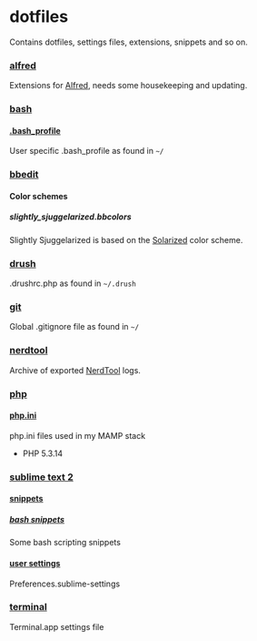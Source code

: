 # dotfiles
Contains dotfiles, settings files, extensions, snippets and so on.

### [alfred](https://github.com/sjugge/dotfiles/tree/master/alfred)
Extensions for [Alfred](http://www.alfredapp.com/), needs some housekeeping and updating.

### [bash](https://github.com/sjugge/dotfiles/tree/master/bash)
#### [.bash_profile](https://github.com/sjugge/dotfiles/blob/master/bash/.bash_profile)
User specific .bash_profile as found in <code>~/</code>

### [bbedit](https://github.com/sjugge/dotfiles/tree/master/bbedit)
#### Color schemes
##### slightly_sjuggelarized.bbcolors
Slightly Sjuggelarized is based on the [Solarized](http://ethanschoonover.com/solarized) color scheme.

### [drush](https://github.com/sjugge/dotfiles/tree/master/drush)
.drushrc.php as found in <code>~/.drush</code>

### [git](https://github.com/sjugge/dotfiles/tree/master/git)
Global .gitignore file as found in <code>~/</code>

### [nerdtool](https://github.com/sjugge/dotfiles/tree/master/nerdtool)
Archive of exported [NerdTool](https://github.com/balthamos/geektool-3) logs.

### [php](https://github.com/sjugge/dotfiles/tree/master/php)
#### [php.ini](https://github.com/sjugge/dotfiles/tree/master/php/php%205.3.14)
php.ini files used in my MAMP stack
* PHP 5.3.14

### [sublime text 2](https://github.com/sjugge/dotfiles/tree/master/sublime%20text%202)

#### [snippets](https://github.com/sjugge/dotfiles/tree/master/sublime%20text%202/snippets)
##### [bash snippets](https://github.com/sjugge/dotfiles/tree/master/sublime%20text%202/snippets/bash)
Some bash scripting snippets

#### [user settings](https://github.com/sjugge/dotfiles/tree/master/sublime%20text%202/user%20settings)
Preferences.sublime-settings

### [terminal](https://github.com/sjugge/dotfiles/tree/master/terminal)
Terminal.app settings file